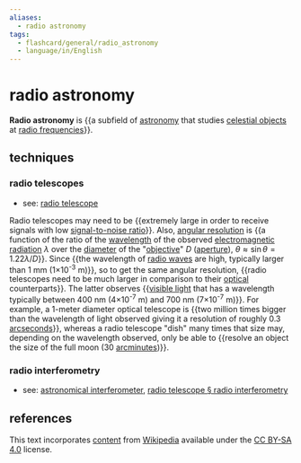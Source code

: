 ```yaml
---
aliases:
  - radio astronomy
tags:
  - flashcard/general/radio_astronomy
  - language/in/English
---
```


# radio astronomy

__Radio astronomy__ is {{a subfield of [astronomy](astronomy.md) that studies [celestial objects](astronomical%20object.md) at [radio frequencies](radio%20frequency.md)}}. <!--SR:!2024-08-12,16,290-->

## techniques

### radio telescopes

- see: [radio telescope](radio%20telescope.md)

Radio telescopes may need to be {{extremely large in order to receive signals with low [signal-to-noise ratio](signal-to-noise%20ratio.md)}}. Also, [angular resolution](angular%20resolution.md) is {{a function of the ratio of the [wavelength](wavelength.md) of the observed [electromagnetic radiation](electromagnetic%20radiation.md) $\lambda$ over the [diameter](diameter.md) of the "[objective](objective%20(optics).md)" $D$ ([aperture](aperture.md)), $\theta \approx \sin \theta = 1.22 \lambda / D$}}. Since {{the wavelength of [radio waves](radio%20wave.md) are high, typically larger than 1 mm (1×10<sup>-3</sup>&nbsp;m)}}, so to get the same angular resolution, {{radio telescopes need to be much larger in comparison to their [optical](optical%20telescope.md) counterparts}}. The latter observes {{[visible light](visible%20light.md) that has a wavelength typically between 400 nm (4×10<sup>-7</sup>&nbsp;m) and 700 nm (7×10<sup>-7</sup>&nbsp;m)}}. For example, a 1-meter diameter optical telescope is {{two million times bigger than the wavelength of light observed giving it a resolution of roughly 0.3 [arcseconds](minute%20and%20second%20of%20arc.md)}}, whereas a radio telescope "dish" many times that size may, depending on the wavelength observed, only be able to {{resolve an object the size of the full moon (30 [arcminutes](minute%20and%20second%20of%20arc.md))}}. <!--SR:!2024-09-18,41,290!2024-08-10,14,290!2024-09-07,30,270!2024-08-09,13,290!2024-08-13,17,290!2024-09-09,32,270!2024-08-11,15,290-->

### radio interferometry

- see: [astronomical interferometer](astronomical%20interferometer.md), [radio telescope § radio interferometry](radio%20telescope.md#radio%20interferometry)

## references

This text incorporates [content](https://en.wikipedia.org/wiki/radio_astronomy) from [Wikipedia](Wikipedia.md) available under the [CC BY-SA 4.0](https://creativecommons.org/licenses/by-sa/4.0/) license.
